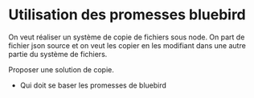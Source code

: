 # Utilisation des promesses bluebird
On veut réaliser un système de copie de fichiers sous node.
On part de fichier json source et on veut les copier en les modifiant dans une autre partie du système de fichiers. 

Proposer une solution de copie.
- Qui doit se baser les promesses de bluebird
